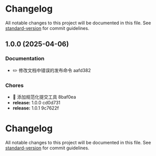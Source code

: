 # Changelog

All notable changes to this project will be documented in this file. See [standard-version](https://github.com/conventional-changelog/standard-version) for commit guidelines.

## 1.0.0 (2025-04-06)


### Documentation

* ✏️ 修改文档中错误的发布命令 aafd382


### Chores

* 🤖 添加规范化提交工具 8baf0ea
* **release:** 1.0.0 cd0d731
* **release:** 1.0.1 9c7622f

# Changelog

All notable changes to this project will be documented in this file. See [standard-version](https://github.com/conventional-changelog/standard-version) for commit guidelines.
